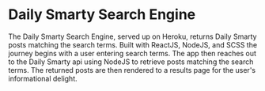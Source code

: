 # Daily Smarty Search Engine

The Daily Smarty Search Engine, served up on Heroku, returns Daily Smarty posts matching the search terms. Built with ReactJS, NodeJS, and SCSS the journey begins with a user entering search terms. The app then reaches out to the Daily Smarty api using NodeJS to retrieve posts matching the search terms. The returned posts are then rendered to a results page for the user's informational delight.

